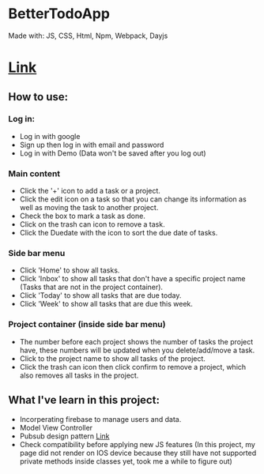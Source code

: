 # BetterTodoApp

Made with: JS, CSS, Html, Npm, Webpack, Dayjs

# [Link](https://toan95dn.github.io/BetterTodoApp/)

## How to use:

### Log in:

- Log in with google
- Sign up then log in with email and password
- Log in with Demo (Data won't be saved after you log out)

### Main content

- Click the '+' icon to add a task or a project.
- Click the edit icon on a task so that you can change its information as well as moving the task to another project.
- Check the box to mark a task as done.
- Click on the trash can icon to remove a task.
- Click the Duedate with the icon to sort the due date of tasks.

### Side bar menu

- Click 'Home' to show all tasks.
- Click 'Inbox' to show all tasks that don't have a specific project name (Tasks that are not in the project container).
- Click 'Today' to show all tasks that are due today.
- Click 'Week' to show all tasks that are due this week.

### Project container (inside side bar menu)

- The number before each project shows the number of tasks the project have, these numbers will be updated when you delete/add/move a task.
- Click to the project name to show all tasks of the project.
- Click the trash can icon then click confirm to remove a project, which also removes all tasks in the project.

## What I've learn in this project:

- Incorperating firebase to manage users and data.
- Model View Controller
- Pubsub design pattern [Link](https://www.youtube.com/watch?v=nQRXi1SVOow)
- Check compatibility before applying new JS features (In this project, my page did not render on IOS device because they still have not supported
  private methods inside classes yet, took me a while to figure out)

